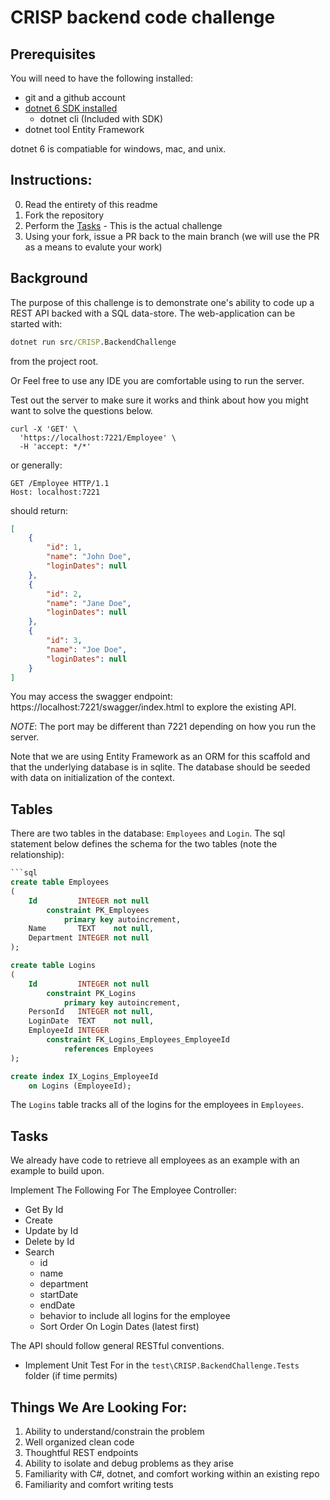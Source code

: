 # CRISP backend code challenge

## Prerequisites

You will need to have the following installed:
- git and a github account
- [dotnet 6 SDK installed](https://dotnet.microsoft.com/en-us/download/dotnet/6.0)
  - dotnet cli (Included with SDK)
- dotnet tool Entity Framework  

dotnet 6 is compatiable for windows, mac, and unix.

## Instructions:
0. Read the entirety of this readme
1. Fork the repository
2. Perform the [Tasks](#Tasks) - This is the actual challenge 
3. Using your fork, issue a PR back to the main branch (we will use the PR as a means to evalute your work)

## Background 
The purpose of this challenge is to demonstrate one's ability to code up a REST API backed with a SQL data-store. The web-application can be started with:

```cmd
dotnet run src/CRISP.BackendChallenge
```

from the project root. 

Or Feel free to use any IDE you are comfortable using to run the server.

Test out the server to make sure it works and think about how you might want to solve the questions below.

```curl
curl -X 'GET' \
  'https://localhost:7221/Employee' \
  -H 'accept: */*'
```
or generally:
```http
GET /Employee HTTP/1.1
Host: localhost:7221
```

should return:
```json
[
    {
        "id": 1,
        "name": "John Doe",
        "loginDates": null
    },
    {
        "id": 2,
        "name": "Jane Doe",
        "loginDates": null
    },
    {
        "id": 3,
        "name": "Joe Doe",
        "loginDates": null
    }
]
```
You may access the swagger endpoint: https://localhost:7221/swagger/index.html to explore the existing API. 

*NOTE*: The port may be different than 7221 depending on how you run the server.


Note that we are using Entity Framework as an ORM for this scaffold and that the underlying database is in sqlite. The database should be seeded with data on initialization of 
the context.

## Tables
There are two tables in the database: `Employees` and `Login`.
The sql statement below defines the schema for the two tables (note the relationship):

```sql
```sql
create table Employees
(
    Id         INTEGER not null
        constraint PK_Employees
            primary key autoincrement,
    Name       TEXT    not null,
    Department INTEGER not null
);

create table Logins
(
    Id         INTEGER not null
        constraint PK_Logins
            primary key autoincrement,
    PersonId   INTEGER not null,
    LoginDate  TEXT    not null,
    EmployeeId INTEGER
        constraint FK_Logins_Employees_EmployeeId
            references Employees
);

create index IX_Logins_EmployeeId
    on Logins (EmployeeId);
```

The `Logins` table tracks all of the logins for the employees in `Employees`.

## Tasks
We already have code to retrieve all employees as an example with an example to build upon.

Implement The Following For The Employee Controller:
  - Get By Id
  - Create
  - Update by Id
  - Delete by Id
  - Search
    - id
    - name
    - department
    - startDate
    - endDate
    - behavior to include all logins for the employee
    - Sort Order On Login Dates (latest first)

The API should follow general RESTful conventions.


- Implement Unit Test For in the `test\CRISP.BackendChallenge.Tests` folder (if time permits)


## Things We Are Looking For:
1. Ability to understand/constrain the problem
2. Well organized clean code
3. Thoughtful REST endpoints
4. Ability to isolate and debug problems as they arise
5. Familiarity with C#, dotnet, and comfort working within an existing repo
6. Familiarity and comfort writing tests

